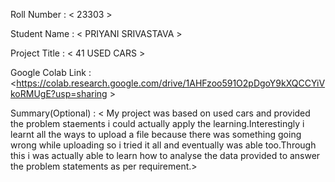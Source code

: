 Roll Number       :   < 23303 >

Student Name      :   < PRIYANI SRIVASTAVA >

Project Title     :   < 41 USED CARS >

Google Colab Link :   <https://colab.research.google.com/drive/1AHFzoo591O2pDgoY9kXQCCYiVkoRMUgE?usp=sharing >

Summary(Optional) :   < My project was based on used cars and provided the problem staements i could actually apply the learning.Interestingly i learnt all the ways to upload a file because there was something going wrong while uploading so i tried it all and eventually was able too.Through this i was actually able to learn how to analyse the data provided to answer the problem statements as per requirement.>

